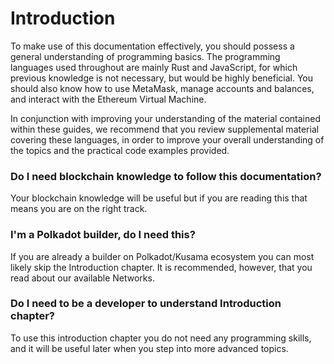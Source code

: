 # Introduction

To make use of this documentation effectively, you should possess a general understanding of programming basics. The programming languages used throughout are mainly Rust and JavaScript, for which previous knowledge is not necessary, but would be highly beneficial. You should also know how to use MetaMask, manage accounts and balances, and interact with the Ethereum Virtual Machine.

In conjunction with improving your understanding of the material contained within these guides, we recommend that you review supplemental material covering these languages, in order to improve your overall understanding of the topics and the practical code examples provided.

### Do I need blockchain knowledge to follow this documentation?
Your blockchain knowledge will be useful but if you are reading this that means you are on the right track.

### I'm a Polkadot builder, do I need this?
If you are already a builder on Polkadot/Kusama ecosystem you can most likely skip the Introduction chapter. It is recommended, however, that you read about our available Networks.

### Do I need to be a developer to understand Introduction chapter?
To use this introduction chapter you do not need any programming skills, and it will be useful later when you step into more advanced topics.
